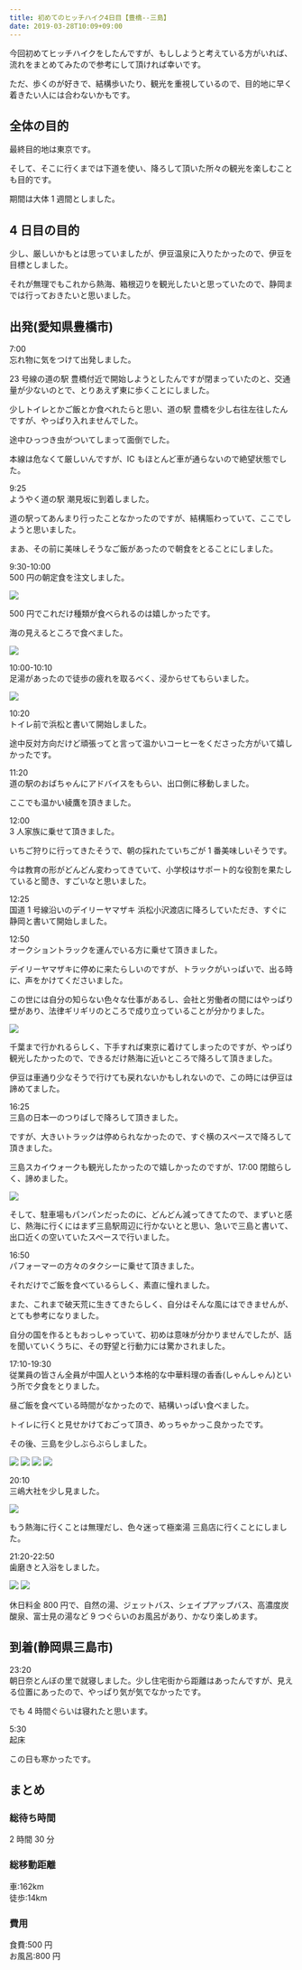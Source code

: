 ```yaml
---
title: 初めてのヒッチハイク4日目【豊橋--三島】
date: 2019-03-28T10:09+09:00
---
```


今回初めてヒッチハイクをしたんですが、もししようと考えている方がいれば、流れをまとめてみたので参考にして頂ければ幸いです。

ただ、歩くのが好きで、結構歩いたり、観光を重視しているので、目的地に早く着きたい人には合わないかもです。

## 全体の目的

最終目的地は東京です。

そして、そこに行くまでは下道を使い、降ろして頂いた所々の観光を楽しむことも目的です。

期間は大体 1 週間としました。

## 4 日目の目的

少し、厳しいかもとは思っていましたが、伊豆温泉に入りたかったので、伊豆を目標としました。

それが無理でもこれから熱海、箱根辺りを観光したいと思っていたので、静岡までは行っておきたいと思いました。

## 出発(愛知県豊橋市)

7:00  
忘れ物に気をつけて出発しました。

23 号線の道の駅 豊橋付近で開始しようとしたんですが閉まっていたのと、交通量が少ないのとで、とりあえず東に歩くことにしました。

少しトイレとかご飯とか食べれたらと思い、道の駅 豊橋を少し右往左往したんですが、やっぱり入れませんでした。

途中ひっつき虫がついてしまって面倒でした。

本線は危なくて厳しいんですが、IC もほとんど車が通らないので絶望状態でした。

9:25  
ようやく道の駅 潮見坂に到着しました。

道の駅ってあんまり行ったことなかったのですが、結構賑わっていて、ここでしようと思いました。

まあ、その前に美味しそうなご飯があったので朝食をとることにしました。

9:30-10:00  
500 円の朝定食を注文しました。

![](images/hitchhike-day-4-Toyohashi-Mishima/20190325182542.jpg)

500 円でこれだけ種類が食べられるのは嬉しかったです。

海の見えるところで食べました。

![](images/hitchhike-day-4-Toyohashi-Mishima/20190325182603.jpg)

10:00-10:10  
足湯があったので徒歩の疲れを取るべく、浸からせてもらいました。

![](images/hitchhike-day-4-Toyohashi-Mishima/20190325182553.jpg)

10:20  
トイレ前で浜松と書いて開始しました。

途中反対方向だけど頑張ってと言って温かいコーヒーをくださった方がいて嬉しかったです。

11:20  
道の駅のおばちゃんにアドバイスをもらい、出口側に移動しました。

ここでも温かい綾鷹を頂きました。

12:00  
3 人家族に乗せて頂きました。

いちご狩りに行ってきたそうで、朝の採れたていちごが 1 番美味しいそうです。

今は教育の形がどんどん変わってきていて、小学校はサポート的な役割を果たしていると聞き、すごいなと思いました。

12:25  
国道 1 号線沿いのデイリーヤマザキ 浜松小沢渡店に降ろしていただき、すぐに静岡と書いて開始しました。

12:50  
オークショントラックを運んでいる方に乗せて頂きました。

デイリーヤマザキに停めに来たらしいのですが、トラックがいっぱいで、出る時に、声をかけてくださいました。

この世には自分の知らない色々な仕事があるし、会社と労働者の間にはやっぱり壁があり、法律ギリギリのところで成り立っていることが分かりました。

![](images/hitchhike-day-4-Toyohashi-Mishima/20190325182617.jpg)

千葉まで行かれるらしく、下手すれば東京に着けてしまったのですが、やっぱり観光したかったので、できるだけ熱海に近いところで降ろして頂きました。

伊豆は車通り少なそうで行けても戻れないかもしれないので、この時には伊豆は諦めてました。

16:25  
三島の日本一のつりばしで降ろして頂きました。

ですが、大きいトラックは停められなかったので、すぐ横のスペースで降ろして頂きました。

三島スカイウォークも観光したかったので嬉しかったのですが、17:00 閉館らしく、諦めました。

![](images/hitchhike-day-4-Toyohashi-Mishima/20190325182547.jpg)

そして、駐車場もパンパンだったのに、どんどん減ってきてたので、まずいと感じ、熱海に行くにはまず三島駅周辺に行かないとと思い、急いで三島と書いて、出口近くの空いていたスペースで行いました。

16:50  
パフォーマーの方々のタクシーに乗せて頂きました。

それだけでご飯を食べているらしく、素直に憧れました。

また、これまで破天荒に生きてきたらしく、自分はそんな風にはできませんが、とても参考になりました。

自分の国を作るともおっしゃっていて、初めは意味が分かりませんでしたが、話を聞いていくうちに、その野望と行動力には驚かされました。

17:10-19:30  
従業員の皆さん全員が中国人という本格的な中華料理の香香(しゃんしゃん)という所で夕食をとりました。

昼ご飯を食べている時間がなかったので、結構いっぱい食べました。

トイレに行くと見せかけておごって頂き、めっちゃかっこ良かったです。

その後、三島を少しぶらぶらしました。

![](images/hitchhike-day-4-Toyohashi-Mishima/20190325183216.jpg)
![](images/hitchhike-day-4-Toyohashi-Mishima/20190325183209.jpg)
![](images/hitchhike-day-4-Toyohashi-Mishima/20190325182621.jpg)
![](images/hitchhike-day-4-Toyohashi-Mishima/20190325182557.jpg)

20:10  
三嶋大社を少し見ました。

![](images/hitchhike-day-4-Toyohashi-Mishima/20190325182626.jpg)

もう熱海に行くことは無理だし、色々迷って極楽湯 三島店に行くことにしました。

21:20-22:50  
歯磨きと入浴をしました。

![](images/hitchhike-day-4-Toyohashi-Mishima/20190325183226.jpg)
![](images/hitchhike-day-4-Toyohashi-Mishima/20190325183222.jpg)

休日料金 800 円で、自然の湯、ジェットバス、シェイプアップバス、高濃度炭酸泉、富士見の湯など 9 つぐらいのお風呂があり、かなり楽しめます。

## 到着(静岡県三島市)

23:20  
朝日奈とんぼの里で就寝しました。少し住宅街から距離はあったんですが、見える位置にあったので、やっぱり気が気でなかったです。

でも 4 時間ぐらいは寝れたと思います。

5:30  
起床

この日も寒かったです。

## まとめ

### 総待ち時間

2 時間 30 分

### 総移動距離

車:162km  
徒歩:14km

### 費用

食費:500 円  
お風呂:800 円
